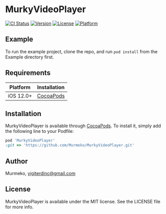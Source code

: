 # MurkyVideoPlayer

[![CI Status](https://img.shields.io/travis/Murmeko/MurkyVideoPlayer.svg?style=flat)](https://travis-ci.org/Murmeko/MurkyVideoPlayer)
[![Version](https://img.shields.io/cocoapods/v/MurkyVideoPlayer.svg?style=flat)](https://cocoapods.org/pods/MurkyVideoPlayer)
[![License](https://img.shields.io/cocoapods/l/MurkyVideoPlayer.svg?style=flat)](https://cocoapods.org/pods/MurkyVideoPlayer)
[![Platform](https://img.shields.io/cocoapods/p/MurkyVideoPlayer.svg?style=flat)](https://cocoapods.org/pods/MurkyVideoPlayer)

## Example

To run the example project, clone the repo, and run `pod install` from the Example directory first.

## Requirements

| Platform | Installation |
| --- | --- |
| iOS 12.0+ | [CocoaPods](#cocoapods) |

## Installation

MurkyVideoPlayer is available through [CocoaPods](https://cocoapods.org). To install
it, simply add the following line to your Podfile:

```ruby
pod 'MurkyVideoPlayer'
:git => 'https://github.com/Murmeko/MurkyVideoPlayer.git'
```

## Author

Murmeko, yigiterdinc@gmail.com

## License

MurkyVideoPlayer is available under the MIT license. See the LICENSE file for more info.
